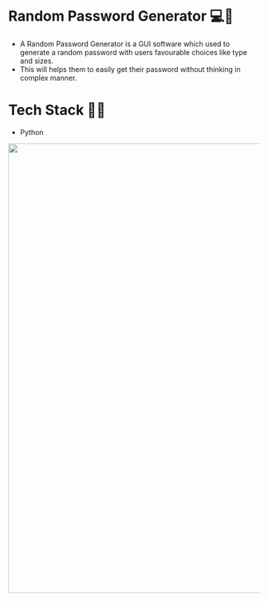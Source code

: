 # Random Password Generator 💻📴

- A Random Password Generator is a GUI software which used to generate a random password with users favourable choices like type and sizes.
- This will helps them to easily get their password without thinking in complex manner.

# Tech Stack 👨‍💻
- Python

<img src="Output.png" width=900>
